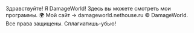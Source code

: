 Здравствуйте! Я DamageWorld!
Здесь вы можете смотреть мои программы.
🌍 Мой сайт -> damageworld.nethouse.ru
© DamageWorld. Все права защищены. Сплагиатишь-убью!
